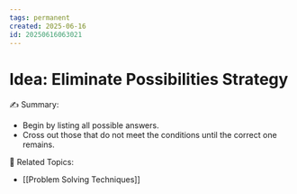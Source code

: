 ```yaml
---
tags: permanent
created: 2025-06-16
id: 20250616063021
---
```


# Idea: Eliminate Possibilities Strategy

✍ Summary:
- Begin by listing all possible answers.
- Cross out those that do not meet the conditions until the correct one remains.

👀 Related Topics:
- [[Problem Solving Techniques]]
